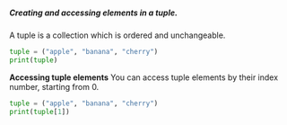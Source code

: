 ##### Creating and accessing elements in a tuple.

A tuple is a collection which is ordered and unchangeable.
```python
tuple = ("apple", "banana", "cherry")
print(tuple)
```
**Accessing tuple elements**
You can access tuple elements by their index number, starting from 0.

```python
tuple = ("apple", "banana", "cherry")
print(tuple[1])
```